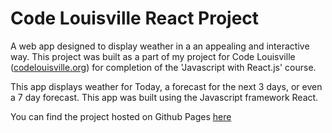 # Code Louisville React Project

A web app designed to display weather in a an appealing and interactive way. This project was built as a part of my project for Code Louisville ([codelouisville.org](https://codelouisville.org/)) for completion of the 'Javascript with React.js' course.  


This app displays weather for Today, a forecast for the next 3 days, or even a 7 day forecast. This app was built using the Javascript framework React.

You can find the project hosted on Github Pages [here](https://averye457.github.io/weather-app/#/)
